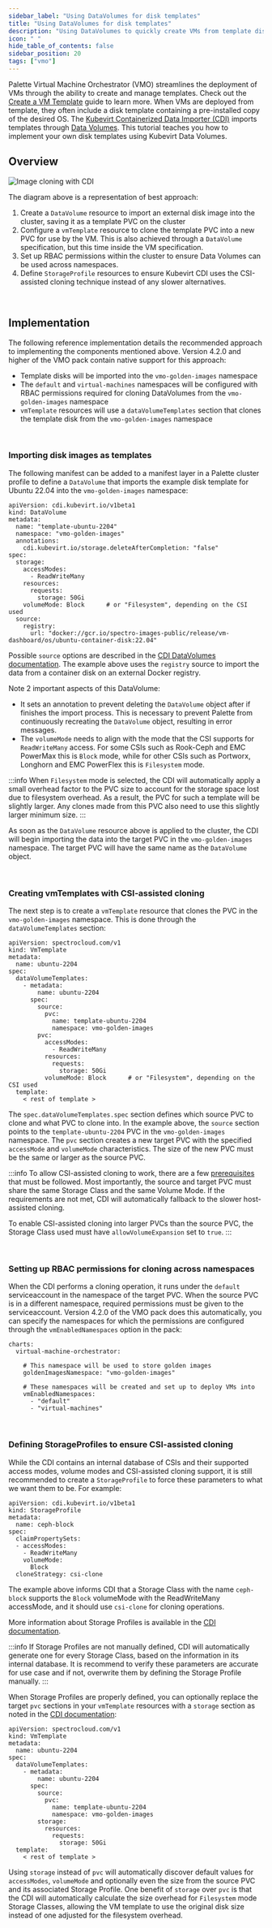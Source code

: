 ```yaml
---
sidebar_label: "Using DataVolumes for disk templates"
title: "Using DataVolumes for disk templates"
description: "Using DataVolumes to quickly create VMs from template disks in Palette Virtual Machine Orchestrator"
icon: " "
hide_table_of_contents: false
sidebar_position: 20
tags: ["vmo"]
---
```




Palette Virtual Machine Orchestrator (VMO) streamlines the deployment of VMs through the ability to create and manage templates. Check out the [Create a VM Template](./create-vm-template.md) guide to learn more. When VMs are deployed from template, they often include a disk template containing a pre-installed copy of the desired OS. The [Kubevirt Containerized Data Importer (CDI)](https://github.com/kubevirt/containerized-data-importer/tree/main) imports templates through [Data Volumes](https://github.com/kubevirt/containerized-data-importer/blob/main/doc/datavolumes.md). This tutorial teaches you how to implement your own disk templates using Kubevirt Data Volumes.


## Overview

![Image cloning with CDI](/cdi-disk-clone.png)

The diagram above is a representation of best approach:
1. Create a `DataVolume` resource to import an external disk image into the cluster, saving it as a template PVC on the cluster
2. Configure a `vmTemplate` resource to clone the template PVC into a new PVC for use by the VM. This is also achieved through a `DataVolume` specification, but this time inside the VM specification.
3. Set up RBAC permissions within the cluster to ensure Data Volumes can be used across namespaces.
4. Define `StorageProfile` resources to ensure Kubevirt CDI uses the CSI-assisted cloning technique instead of any slower alternatives.

<br />

## Implementation

The following reference implementation details the recommended approach to implementing the components mentioned above. Version 4.2.0 and higher of the VMO pack contain native support for this approach:
* Template disks will be imported into the `vmo-golden-images` namespace
* The `default` and `virtual-machines` namespaces will be configured with RBAC permissions required for cloning DataVolumes from the `vmo-golden-images` namespace
* `vmTemplate` resources will use a `dataVolumeTemplates` section that clones the template disk from the `vmo-golden-images` namespace

<br />

### Importing disk images as templates

The following manifest can be added to a manifest layer in a Palette cluster profile to define a `DataVolume` that imports the example disk template for Ubuntu 22.04 into the `vmo-golden-images` namespace:

```
apiVersion: cdi.kubevirt.io/v1beta1
kind: DataVolume
metadata:
  name: "template-ubuntu-2204"
  namespace: "vmo-golden-images"
  annotations:
    cdi.kubevirt.io/storage.deleteAfterCompletion: "false"
spec:
  storage:
    accessModes:
      - ReadWriteMany
    resources:
      requests:
        storage: 50Gi
    volumeMode: Block      # or "Filesystem", depending on the CSI used
  source:
    registry:
      url: "docker://gcr.io/spectro-images-public/release/vm-dashboard/os/ubuntu-container-disk:22.04"
```

Possible `source` options are described in the [CDI DataVolumes documentation](https://github.com/kubevirt/containerized-data-importer/blob/main/doc/datavolumes.md#source). The example above uses the `registry` source to import the data from a container disk on an external Docker registry.

Note 2 important aspects of this DataVolume:
* It sets an annotation to prevent deleting the `DataVolume` object after if finishes the import process. This is necessary to prevent Palette from continuously recreating the `DataVolume` object, resulting in error messages.
* The `volumeMode` needs to align with the mode that the CSI supports for `ReadWriteMany` access. For some CSIs such as Rook-Ceph and EMC PowerMax this is `Block` mode, while for other CSIs such as Portworx, Longhorn and EMC PowerFlex this is `Filesystem` mode.

:::info
When `Filesystem` mode is selected, the CDI will automatically apply a small overhead factor to the PVC size to account for the storage space lost due to filesystem overhead. As a result, the PVC for such a template will be slightly larger. Any clones made from this PVC also need to use this slightly larger minimum size.
:::

As soon as the `DataVolume` resource above is applied to the cluster, the CDI will begin importing the data into the target PVC in the `vmo-golden-images` namespace. The target PVC will have the same name as the `DataVolume` object.

<br />

### Creating vmTemplates with CSI-assisted cloning

The next step is to create a `vmTemplate` resource that clones the PVC in the `vmo-golden-images` namespace. This is done through the `dataVolumeTemplates` section:

```
apiVersion: spectrocloud.com/v1
kind: VmTemplate
metadata:
  name: ubuntu-2204
spec:
  dataVolumeTemplates:
    - metadata:
        name: ubuntu-2204
      spec:
        source:
          pvc: 
            name: template-ubuntu-2204
            namespace: vmo-golden-images
        pvc:
          accessModes:
            - ReadWriteMany
          resources:
            requests:
              storage: 50Gi
          volumeMode: Block      # or "Filesystem", depending on the CSI used
  template:
    < rest of template >
```

The `spec.dataVolumeTemplates.spec` section defines which source PVC to clone and what PVC to clone into. In the example above, the `source` section points to the `template-ubuntu-2204` PVC in the `vmo-golden-images` namespace. The `pvc` section creates a new target PVC with the specified `accessMode` and `volumeMode` characteristics. The size of the new PVC must be the same or larger as the source PVC.

:::info
To allow CSI-assisted cloning to work, there are a few [prerequisites](https://github.com/kubevirt/containerized-data-importer/blob/main/doc/csi-cloning.md#prerequisites) that must be followed. Most importantly, the source and target PVC must share the same Storage Class and the same Volume Mode. If the requirements are not met, CDI will automatically fallback to the slower host-assisted cloning.

To enable CSI-assisted cloning into larger PVCs than the source PVC, the Storage Class used must have `allowVolumeExpansion` set to `true`.
:::

<br />

### Setting up RBAC permissions for cloning across namespaces

When the CDI performs a cloning operation, it runs under the `default` serviceaccount in the namespace of the target PVC. When the source PVC is in a different namespace, required permissions must be given to the serviceaccount. Version 4.2.0 of the VMO pack does this automatically, you can specify the namespaces for which the permissions are configured through the `vmEnabledNamespaces` option in the pack:

```
charts:
  virtual-machine-orchestrator:

    # This namespace will be used to store golden images
    goldenImagesNamespace: "vmo-golden-images"

    # These namespaces will be created and set up to deploy VMs into
    vmEnabledNamespaces:
      - "default"
      - "virtual-machines"
```

<br />

### Defining StorageProfiles to ensure CSI-assisted cloning

While the CDI contains an internal database of CSIs and their supported access modes, volume modes and CSI-assisted cloning support, it is still recommended to create a `StorageProfile` to force these parameters to what we want them to be. For example:

```
apiVersion: cdi.kubevirt.io/v1beta1
kind: StorageProfile
metadata:
  name: ceph-block
spec:
  claimPropertySets: 
  - accessModes:
    - ReadWriteMany
    volumeMode: 
      Block
  cloneStrategy: csi-clone
```

The example above informs CDI that a Storage Class with the name `ceph-block` supports the `Block` volumeMode with the ReadWriteMany accessMode, and it should use `csi-clone` for cloning operations.

More information about Storage Profiles is available in the [CDI documentation](https://github.com/kubevirt/containerized-data-importer/blob/main/doc/storageprofile.md).

:::info
If Storage Profiles are not manually defined, CDI will automatically generate one for every Storage Class, based on the information in its internal database. It is recommend to verify these parameters are accurate for use case and if not, overwrite them by defining the Storage Profile manually.
:::

When Storage Profiles are properly defined, you can optionally replace the target `pvc` sections in your `vmTemplate` resources with a `storage` section as noted in the [CDI documentation](https://github.com/kubevirt/containerized-data-importer/blob/main/doc/datavolumes.md#storage):

```
apiVersion: spectrocloud.com/v1
kind: VmTemplate
metadata:
  name: ubuntu-2204
spec:
  dataVolumeTemplates:
    - metadata:
        name: ubuntu-2204
      spec:
        source:
          pvc: 
            name: template-ubuntu-2204
            namespace: vmo-golden-images
        storage:
          resources:
            requests:
              storage: 50Gi
  template:
    < rest of template >
```

Using `storage` instead of `pvc` will automatically discover default values for `accessModes`, `volumeMode` and optionally even the size from the source PVC and its associated Storage Profile. One benefit of `storage` over `pvc` is that the CDI will automatically calculate the size overhead for `Filesystem` mode Storage Classes, allowing the VM template to use the original disk size instead of one adjusted for the filesystem overhead.
